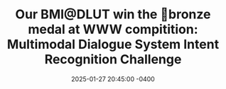 ---
title: "Our BMI@DLUT win the <strong>🥉bronze medal</strong> at WWW compitition: Multimodal Dialogue System Intent Recognition Challenge"
date: 2025-01-27 20:45:00 -0400
---